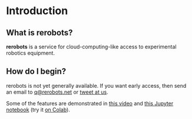 # Introduction

## What is rerobots?

**rerobots** is a service for cloud-computing-like access to experimental
robotics equipment.

## How do I begin?

rerobots is not yet generally available. If you want early access, then send an
email to <q@rerobots.net> or [tweet at us](https://twitter.com/rerobots).

Some of the features are demonstrated in [this
video](https://vimeo.com/295230120) and [this Jupyter notebook](
https://github.com/rerobots/examples/blob/f848a86214b5c02d5396711b2e960339ddd59b91/handmotion.ipynb) (try it [on Colab](https://colab.research.google.com/github/rerobots/examples/blob/master/handmotion.ipynb)).
